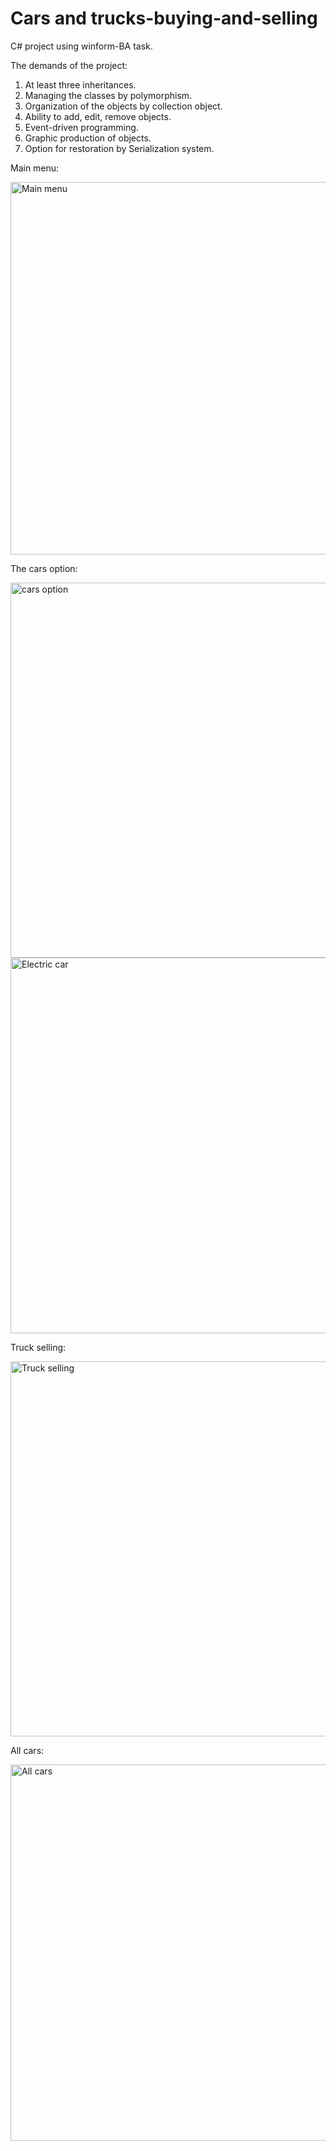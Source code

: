 # Cars and trucks-buying-and-selling
C# project using winform-BA task. 

The demands of the project:
1.	At least three inheritances.
2.	Managing the classes by polymorphism.
3.	Organization of the objects by collection object.
4.	Ability to add, edit, remove objects.
5.	Event-driven programming.
6.	Graphic production of objects.
7.	Option for restoration by Serialization system.

Main menu:

<img width="596" alt="Main menu" src="https://user-images.githubusercontent.com/103436003/183435399-5ddef83c-d381-420c-a5bc-3822b6e305d4.PNG">

The cars option:

<img width="600" alt="cars option" src="https://user-images.githubusercontent.com/103436003/183435488-3c27a2d7-8a25-4fc4-a6ea-3d939f575ade.PNG">

<img width="601" alt="Electric car" src="https://user-images.githubusercontent.com/103436003/183435561-6b14b64e-6943-4598-b28c-6429b6fe51ff.PNG">

Truck selling:

<img width="600" alt="Truck selling" src="https://user-images.githubusercontent.com/103436003/183435597-67aa1201-b426-49ab-9874-b571147d9694.PNG">

All cars:

<img width="602" alt="All cars" src="https://user-images.githubusercontent.com/103436003/183435686-5ac43d47-9340-47a1-86d6-0e7ee6cfc7be.PNG">

